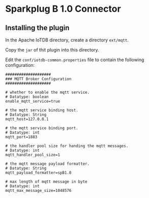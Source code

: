 <!--

    Licensed to the Apache Software Foundation (ASF) under one
    or more contributor license agreements.  See the NOTICE file
    distributed with this work for additional information
    regarding copyright ownership.  The ASF licenses this file
    to you under the Apache License, Version 2.0 (the
    "License"); you may not use this file except in compliance
    with the License.  You may obtain a copy of the License at

        http://www.apache.org/licenses/LICENSE-2.0

    Unless required by applicable law or agreed to in writing,
    software distributed under the License is distributed on an
    "AS IS" BASIS, WITHOUT WARRANTIES OR CONDITIONS OF ANY
    KIND, either express or implied.  See the License for the
    specific language governing permissions and limitations
    under the License.

-->

# Sparkplug B 1.0 Connector

## Installing the plugin

In the Apache IoTDB directory, create a directory `ext/mqtt`.

Copy the `jar` of thit plugin into this directory.

Edit the `conf/iotdb-common.properties` file to contain the following configuration: 

    ####################
    ### MQTT Broker Configuration
    ####################
    
    # whether to enable the mqtt service.
    # Datatype: boolean
    enable_mqtt_service=true
    
    # the mqtt service binding host.
    # Datatype: String
    mqtt_host=127.0.0.1
    
    # the mqtt service binding port.
    # Datatype: int
    mqtt_port=1883
    
    # the handler pool size for handing the mqtt messages.
    # Datatype: int
    mqtt_handler_pool_size=1
    
    # the mqtt message payload formatter.
    # Datatype: String
    mqtt_payload_formatter=spB1.0
    
    # max length of mqtt message in byte
    # Datatype: int
    mqtt_max_message_size=1048576
